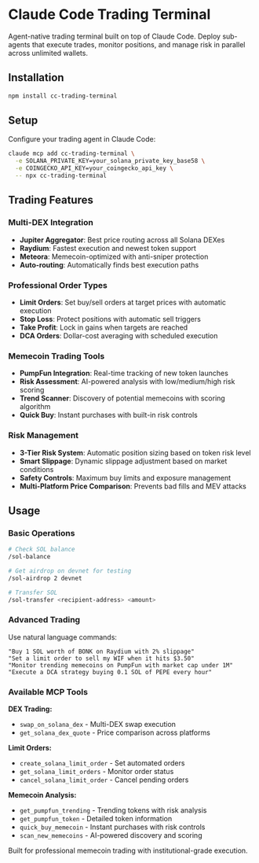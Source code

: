 # Claude Code Trading Terminal

Agent-native trading terminal built on top of Claude Code. Deploy sub-agents that execute trades, monitor positions, and manage risk in parallel across unlimited wallets.

## Installation

```bash
npm install cc-trading-terminal
```

## Setup

Configure your trading agent in Claude Code:

```bash
claude mcp add cc-trading-terminal \
  -e SOLANA_PRIVATE_KEY=your_solana_private_key_base58 \
  -e COINGECKO_API_KEY=your_coingecko_api_key \
  -- npx cc-trading-terminal
```

## Trading Features

### Multi-DEX Integration
- **Jupiter Aggregator**: Best price routing across all Solana DEXes
- **Raydium**: Fastest execution and newest token support
- **Meteora**: Memecoin-optimized with anti-sniper protection
- **Auto-routing**: Automatically finds best execution paths

### Professional Order Types
- **Limit Orders**: Set buy/sell orders at target prices with automatic execution
- **Stop Loss**: Protect positions with automatic sell triggers
- **Take Profit**: Lock in gains when targets are reached
- **DCA Orders**: Dollar-cost averaging with scheduled execution

### Memecoin Trading Tools
- **PumpFun Integration**: Real-time tracking of new token launches
- **Risk Assessment**: AI-powered analysis with low/medium/high risk scoring
- **Trend Scanner**: Discovery of potential memecoins with scoring algorithm
- **Quick Buy**: Instant purchases with built-in risk controls

### Risk Management
- **3-Tier Risk System**: Automatic position sizing based on token risk level
- **Smart Slippage**: Dynamic slippage adjustment based on market conditions
- **Safety Controls**: Maximum buy limits and exposure management
- **Multi-Platform Price Comparison**: Prevents bad fills and MEV attacks

## Usage

### Basic Operations

```bash
# Check SOL balance
/sol-balance

# Get airdrop on devnet for testing  
/sol-airdrop 2 devnet

# Transfer SOL
/sol-transfer <recipient-address> <amount>
```

### Advanced Trading

Use natural language commands:

```
"Buy 1 SOL worth of BONK on Raydium with 2% slippage"
"Set a limit order to sell my WIF when it hits $3.50"
"Monitor trending memecoins on PumpFun with market cap under 1M"
"Execute a DCA strategy buying 0.1 SOL of PEPE every hour"
```

### Available MCP Tools

**DEX Trading:**
- `swap_on_solana_dex` - Multi-DEX swap execution
- `get_solana_dex_quote` - Price comparison across platforms

**Limit Orders:**
- `create_solana_limit_order` - Set automated orders
- `get_solana_limit_orders` - Monitor order status
- `cancel_solana_limit_order` - Cancel pending orders

**Memecoin Analysis:**
- `get_pumpfun_trending` - Trending tokens with risk analysis
- `get_pumpfun_token` - Detailed token information
- `quick_buy_memecoin` - Instant purchases with risk controls
- `scan_new_memecoins` - AI-powered discovery and scoring

Built for professional memecoin trading with institutional-grade execution.